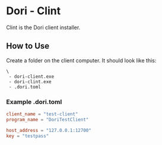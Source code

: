 # Dori - Clint

Clint is the Dori client installer.

## How to Use

Create a folder on the client computer. It should look like this:

```
\
 - dori-client.exe
 - dori-clint.exe
 - .dori.toml
```

### Example .dori.toml

```toml
client_name = "test-client"
program_name = "DoriTestClient"

host_address = "127.0.0.1:12700"
key = "testpass"
```